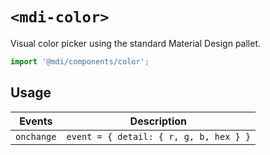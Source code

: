 # `<mdi-color>`

Visual color picker using the standard Material Design pallet.

```typescript
import '@mdi/components/color';
```

## Usage

| Events | Description |
| ------ | ----------- |
| `onchange` | `event = { detail: { r, g, b, hex } }` |
